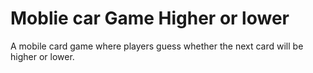 # Moblie car Game Higher or lower
A mobile card game where players guess whether the next card will be higher or lower.
